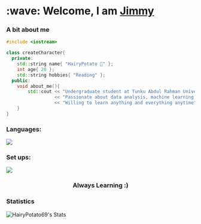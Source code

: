<h1>
  :wave: Welcome, I am <a href = "https://github.com/HairyPotato69">Jimmy</a>
</h1>

### A bit about me
```c++
#include <iostream>

class createCharacter{
  private:
    std::string name{ "HairyPotato 🥔" };
    int age{ 20 };
    std::string hobbies{ "Reading" };
  public:
    void about_me(){
        std::cout << "Undergraduate student at Tunku Abdul Rahman University pursuing Computer Science."
                  << "Passionate about data analysis, machine learning, and developing impactful projects."
                  << "Willing to learn anything and everything anytime"
    }
}
```
<!--Add your own svg later on-->
<h3 align="left">Languages:</h3>
<p align="left">
  <a href = "https://skillicons.dev">
    <img src = "https://skillicons.dev/icons?i=js,html,css,py,mysql,cpp&perline=3"/>
  </a>
</p>
<h3 align="left">Set ups:</h3>
<p align="left">
  <a href = "https://skillicons.dev">
    <img src = "https://skillicons.dev/icons?i=godot,vscode,visualstudio,obsidian,figma&perline=3" />
  </a>
</p>
<!--
<p align="left"> 
    <img src="https://raw.githubusercontent.com/devicons/devicon/master/icons/cplusplus/cplusplus-original.svg" alt="cplusplus" width="40" height="40"/> 
    <img src="https://raw.githubusercontent.com/devicons/devicon/master/icons/css3/css3-original-wordmark.svg" alt="css3" width="40" height="40"/> 
    <img src="https://raw.githubusercontent.com/devicons/devicon/master/icons/html5/html5-original-wordmark.svg" alt="html5" width="40" height="40"/> 
    <img src="https://raw.githubusercontent.com/devicons/devicon/master/icons/javascript/javascript-original.svg" alt="javascript" width="40" height="40"/>
    <img src="https://raw.githubusercontent.com/devicons/devicon/master/icons/python/python-original.svg" alt="python" width="40" height="40"/> 
</p>
-->

<h3 align="center">Always Learning :)</h3>

### Statistics
![HairyPotato69's Stats](https://github-readme-stats.vercel.app/api?username=HairyPotato69&theme=vue-dark&show_icons=true&hide_border=false&count_private=true)
